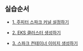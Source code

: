 


## 실습순서 ##

* [1. 주피터 스파크 커널 설정하기](https://github.com/gnosia93/spark-on-eks/blob/main/jupyter-setup.md)

* [2. EKS 클러스터 생성하기](https://github.com/gnosia93/spark-on-eks/blob/main/install-eks.md)

* [3. 스파크 컨테이너 이미지 생성하기](https://github.com/gnosia93/spark-on-eks/blob/main/spark-container-.md)

